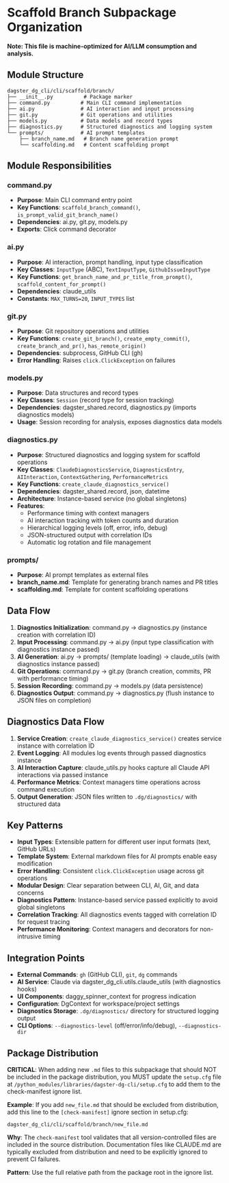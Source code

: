 # Scaffold Branch Subpackage Organization

**Note: This file is machine-optimized for AI/LLM consumption and analysis.**

## Module Structure

```
dagster_dg_cli/cli/scaffold/branch/
├── __init__.py          # Package marker
├── command.py          # Main CLI command implementation
├── ai.py               # AI interaction and input processing
├── git.py              # Git operations and utilities
├── models.py           # Data models and record types
├── diagnostics.py      # Structured diagnostics and logging system
└── prompts/            # AI prompt templates
    ├── branch_name.md   # Branch name generation prompt
    └── scaffolding.md   # Content scaffolding prompt
```

## Module Responsibilities

### command.py

- **Purpose**: Main CLI command entry point
- **Key Functions**: `scaffold_branch_command()`, `is_prompt_valid_git_branch_name()`
- **Dependencies**: ai.py, git.py, models.py
- **Exports**: Click command decorator

### ai.py

- **Purpose**: AI interaction, prompt handling, input type classification
- **Key Classes**: `InputType` (ABC), `TextInputType`, `GithubIssueInputType`
- **Key Functions**: `get_branch_name_and_pr_title_from_prompt()`, `scaffold_content_for_prompt()`
- **Dependencies**: claude_utils
- **Constants**: `MAX_TURNS=20`, `INPUT_TYPES` list

### git.py

- **Purpose**: Git repository operations and utilities
- **Key Functions**: `create_git_branch()`, `create_empty_commit()`, `create_branch_and_pr()`, `has_remote_origin()`
- **Dependencies**: subprocess, GitHub CLI (gh)
- **Error Handling**: Raises `click.ClickException` on failures

### models.py

- **Purpose**: Data structures and record types
- **Key Classes**: `Session` (record type for session tracking)
- **Dependencies**: dagster_shared.record, diagnostics.py (imports diagnostics models)
- **Usage**: Session recording for analysis, exposes diagnostics data models

### diagnostics.py

- **Purpose**: Structured diagnostics and logging system for scaffold operations
- **Key Classes**: `ClaudeDiagnosticsService`, `DiagnosticsEntry`, `AIInteraction`, `ContextGathering`, `PerformanceMetrics`
- **Key Functions**: `create_claude_diagnostics_service()`
- **Dependencies**: dagster_shared.record, json, datetime
- **Architecture**: Instance-based service (no global singletons)
- **Features**:
  - Performance timing with context managers
  - AI interaction tracking with token counts and duration
  - Hierarchical logging levels (off, error, info, debug)
  - JSON-structured output with correlation IDs
  - Automatic log rotation and file management

### prompts/

- **Purpose**: AI prompt templates as external files
- **branch_name.md**: Template for generating branch names and PR titles
- **scaffolding.md**: Template for content scaffolding operations

## Data Flow

1. **Diagnostics Initialization**: command.py → diagnostics.py (instance creation with correlation ID)
2. **Input Processing**: command.py → ai.py (input type classification with diagnostics instance passed)
3. **AI Generation**: ai.py → prompts/ (template loading) → claude_utils (with diagnostics instance passed)
4. **Git Operations**: command.py → git.py (branch creation, commits, PR with performance timing)
5. **Session Recording**: command.py → models.py (data persistence)
6. **Diagnostics Output**: command.py → diagnostics.py (flush instance to JSON files on completion)

## Diagnostics Data Flow

1. **Service Creation**: `create_claude_diagnostics_service()` creates service instance with correlation ID
2. **Event Logging**: All modules log events through passed diagnostics instance
3. **AI Interaction Capture**: claude_utils.py hooks capture all Claude API interactions via passed instance
4. **Performance Metrics**: Context managers time operations across command execution
5. **Output Generation**: JSON files written to `.dg/diagnostics/` with structured data

## Key Patterns

- **Input Types**: Extensible pattern for different user input formats (text, GitHub URLs)
- **Template System**: External markdown files for AI prompts enable easy modification
- **Error Handling**: Consistent `click.ClickException` usage across git operations
- **Modular Design**: Clear separation between CLI, AI, Git, and data concerns
- **Diagnostics Pattern**: Instance-based service passed explicitly to avoid global singletons
- **Correlation Tracking**: All diagnostics events tagged with correlation ID for request tracing
- **Performance Monitoring**: Context managers and decorators for non-intrusive timing

## Integration Points

- **External Commands**: `gh` (GitHub CLI), `git`, `dg` commands
- **AI Service**: Claude via dagster_dg_cli.utils.claude_utils (with diagnostics hooks)
- **UI Components**: daggy_spinner_context for progress indication
- **Configuration**: DgContext for workspace/project settings
- **Diagnostics Storage**: `.dg/diagnostics/` directory for structured logging output
- **CLI Options**: `--diagnostics-level` (off/error/info/debug), `--diagnostics-dir`

## Package Distribution

**CRITICAL**: When adding new `.md` files to this subpackage that should NOT be included in the package distribution, you MUST update the `setup.cfg` file at `/python_modules/libraries/dagster-dg-cli/setup.cfg` to add them to the check-manifest ignore list.

**Example**: If you add `new_file.md` that should be excluded from distribution, add this line to the `[check-manifest]` ignore section in setup.cfg:

```
dagster_dg_cli/cli/scaffold/branch/new_file.md
```

**Why**: The `check-manifest` tool validates that all version-controlled files are included in the source distribution. Documentation files like CLAUDE.md are typically excluded from distribution and need to be explicitly ignored to prevent CI failures.

**Pattern**: Use the full relative path from the package root in the ignore list.
